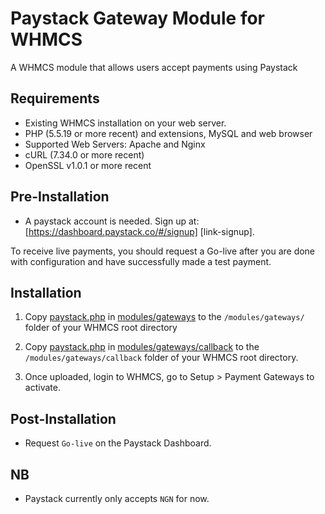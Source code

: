 # Paystack Gateway Module for WHMCS

A WHMCS module that allows users accept payments using Paystack

## Requirements

- Existing WHMCS installation on your web server.
- PHP (5.5.19 or more recent) and extensions, MySQL and web browser
- Supported Web Servers: Apache and Nginx
- cURL (7.34.0 or more recent)
- OpenSSL v1.0.1 or more recent

## Pre-Installation

- A paystack account is needed. Sign up at: 
[https://dashboard.paystack.co/#/signup] [link-signup]. 

To receive live payments, you should request a Go-live after you are done with configuration and have successfully made a test payment.

## Installation
1. Copy [paystack.php](modules/gateways/paystack.php) in [modules/gateways](modules/gateways) to the `/modules/gateways/` folder of your WHMCS root directory

2. Copy [paystack.php](modules/gateways/callback/paystack.php) in [modules/gateways/callback](modules/gateways/callback) to the `/modules/gateways/callback` folder of your WHMCS root directory.

3. Once uploaded, login to WHMCS, go to Setup > Payment Gateways to activate.

## Post-Installation

- Request `Go-live` on the Paystack Dashboard.

## NB

- Paystack currently only accepts `NGN` for now.
